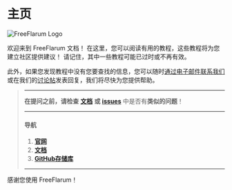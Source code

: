 # 主页

![FreeFlarum Logo](https://raw.githubusercontent.com/FreeFlarum/freeflarum.com/master/overrides/assets/images/freeflarum-logo.svg)

欢迎来到 FreeFlarum 文档！ 在这里，您可以阅读有用的教程，这些教程将为您建立社区提供建议！ 请记住，其中一些教程可能已过时或不再有效。

此外，如果您发现教程中没有您要查找的信息，您可以随时[通过电子邮件联系我们](mailto:info@freeflarum.com) 或在我们的[讨论帖](https://freeflarum.com/discuss)发表回复，我们将尽快为您提供帮助。

> ***
>
> **在提问之前，请检查** [**文档**](https://docs.freeflarum.com/zh) **或** [**issues**](https://freeflarum.com/github/issues) 中是否有**类似的问题**！
>
> ***
>
> #### 导航
>
> 1. [**官网**](https://www.freeflarum.com)
> 2. [**文档**](https://docs.freeflarum.com/zh)
> 3. [**GitHub存储库**](https://freeflarum.com/github)
>
> ***

感谢您使用 FreeFlarum！
